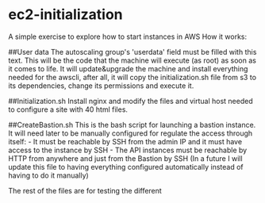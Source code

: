 # ec2-initialization

A simple exercise to explore how to start instances in AWS
How it works:

##User data
The autoscaling group's 'userdata' field must be filled with this text.
This will be the code that the machine will execute (as root) as soon as it comes to life. It will update&upgrade the machine and install everything needed for the awscli, after all, it will copy the initialization.sh file from s3 to its dependencies, change its permissions and execute it.

##Initialization.sh
Install nginx and modify the files and virtual host needed to configure a site with 40 html files.

##CreateBastion.sh
This is the bash script for launching a bastion instance. It will need later to be manually configured for regulate the access through itself:
	- It must be reachable by SSH from the admin IP and it must have access to the instance by SSH
	- The API instances must be reachable by HTTP from anywhere and just from the Bastion by SSH
(In a future I will update this file to having everything configured automatically instead of having to do it manually)

The rest of the files are for testing the different 
